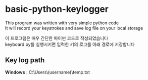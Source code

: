 # basic-python-keylogger
This program was written with very simple python code </br>
It will record your keystrokes and save log file on your local storage </br>

이 프로그램은 매우 간단한 파이썬 코드로 작성되었습니다 </br>
keyboard.py를 실행시키면 입력한 키의 로그를 아래 경로에 저장합니다
## Key log path
**Windows** : C:\Users\\(username)\temp.txt

